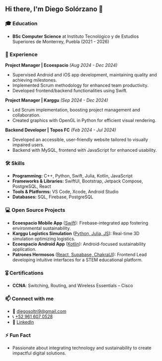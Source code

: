 ## Hi there, I'm Diego Solórzano 👋

### 🎓 Education

* **BSc Computer Science** at Instituto Tecnológico y de Estudios Superiores de Monterrey, Puebla (2021 - 2026)

### 🚀 Experience

**Project Manager | Ecoespacio** *(Aug 2024 - Dec 2024)*

* Supervised Android and iOS app development, maintaining quality and achieving milestones.
* Implemented Scrum methodology for enhanced team productivity.
* Developed frontend/backend functionalities using Swift.

**Project Manager | Karggu** *(Sep 2024 - Dec 2024)*

* Led Scrum implementation, boosting project management and collaboration.
* Created graphics with OpenGL in Python for efficient visual rendering.

**Backend Developer | Topos FC** *(Feb 2024 - Jul 2024)*

* Developed an accessible, user-friendly website tailored to visually impaired users.
* Backend with MySQL, frontend with JavaScript for enhanced usability.

### 🛠 Skills

* **Programming:** C++, Python, Swift, Julia, Kotlin, JavaScript
* **Frameworks & Libraries:** SwiftUI, Bootstrap, Jetpack Compose, PostgreSQL, React
* **Tools & Platforms:** VS Code, Xcode, Android Studio
* **Databases:** SQL, Firebase, PostgreSQL

### 💻 Open Source Projects

* **Ecoespacio Mobile App** ([Swift](https://github.com/Diegosoltri/Appios-Greenify)): Firebase-integrated app fostering environmental sustainability.
* **Karggu Logistics Simulation** ([Python, Julia, JS](https://github.com/Diegosoltri/MontacargasGraficas)): Real-time 3D simulation optimizing logistics.
* **Ecoespacio Android App** ([Kotlin](https://github.com/Diegosoltri/Ecoespacio-digital-TEC)): Android-focused sustainability application.
* **Patrones Hermosos** ([React, Supabase, ChakraUI](https://github.com/Diegosoltri)): Frontend Lead developing intuitive interfaces for a STEM educational platform.

### 🎖 Certifications

* **CCNA**: Switching, Routing, and Wireless Essentials – Cisco

### 📫 Connect with me

* 📧 [diegosoltri9@gmail.com](mailto:diegosoltri9@gmail.com)
* 📞 [+52 961 607 0528](tel:+529616070528)
* 💼 [LinkedIn](http://www.linkedin.com/in/diego-soltri-b70707267)

### ⚡ Fun Fact

* Passionate about integrating technology and sustainability to create impactful digital solutions.
